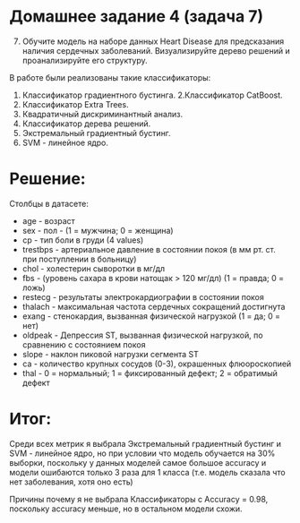 # Домашнее задание 4 (задача 7)

7.	Обучите модель на наборе данных Heart Disease для предсказания наличия сердечных заболеваний. Визуализируйте дерево решений и проанализируйте его структуру.

В работе были реализованы такие классификаторы:
1. Классификатор градиентного бустинга. 
2.Классификатор CatBoost. 
3. Классификатор Extra Trees. 
4. Квадратичный дискриминантный анализ. 	
5. Классификатор дерева решений. 
6. Экстремальный градиентный бустинг.
7. SVM - линейное ядро.


# Решение:

Столбцы в датасете:
- age - возраст
- sex - пол - (1 = мужчина; 0 = женщина)
- cp - тип боли в груди (4 values)
- trestbps - артериальное давление в состоянии покоя (в мм рт. ст. при поступлении в больницу)
- chol - холестерин сыворотки в мг/дл
- fbs - (уровень сахара в крови натощак > 120 мг/дл) (1 = правда; 0 = ложь)
- restecg - результаты электрокардиографии в состоянии покоя
- thalach - максимальная частота сердечных сокращений достигнута
- exang - стенокардия, вызванная физической нагрузкой (1 = да; 0 = нет)
- oldpeak - Депрессия ST, вызванная физической нагрузкой, по сравнению с состоянием покоя
- slope - наклон пиковой нагрузки сегмента ST
- ca - количество крупных сосудов (0-3), окрашенных флюороскопией
- thal - 0 = нормальный; 1 = фиксированный дефект; 2 = обратимый дефект



# Итог:

Среди всех метрик я выбрала Экстремальный градиентный бустинг и SVM - линейное ядро, 
но при условии что модель обучается на 30% выборки, поскольку у данных моделей самое большое accuracy и модели ошибаются 
только 3 раза для 1 класса (т.е. модель сказала что нет заболевания, хотя оно есть)

Причины почему я не выбрала Классификаторы с Accuracy = 0.98, поскольку accuracy меньше, но в остальном модели схожи.
